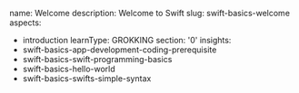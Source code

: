 name: Welcome
description: Welcome to Swift
slug: swift-basics-welcome
aspects:
  - introduction
learnType: GROKKING
section: '0'
insights:
  - swift-basics-app-development-coding-prerequisite
  - swift-basics-swift-programming-basics
  - swift-basics-hello-world
  - swift-basics-swifts-simple-syntax
